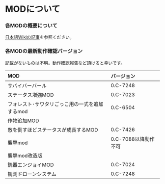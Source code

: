 
MODについて
=================================

### 各MODの概要について
[日本語Wikiの記事](https://www57.atwiki.jp/cataclyj/pages/224.html)を参照ください。


### 各MODの最新動作確認バージョン
記載がないものは不明。動作確認報告など頂けると幸いです。

| MOD | バージョン |
|:-----------|:------------|
|サバイバーバール|0.C-7248|
|ステータス増強MOD|0.C-7023|
|フォレスト･サワタリごっこ用の一式を追加するmod|0.C-6504|
|作物追加MOD| |
|敵を倒すほどステータスが成長するMOD|0.C-7426|
|襲撃mod|0.C-7088以降動作不可|
|襲撃mod改造版| |
|銃器エンジョイMOD|0.C-7024|
|観測ドローンシステム|0.C-7248|
